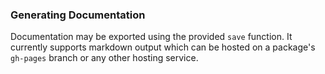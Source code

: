 ### Generating Documentation

Documentation may be exported using the provided `save` function. It currently
supports markdown output which can be hosted on a package's `gh-pages`
branch or any other hosting service.
